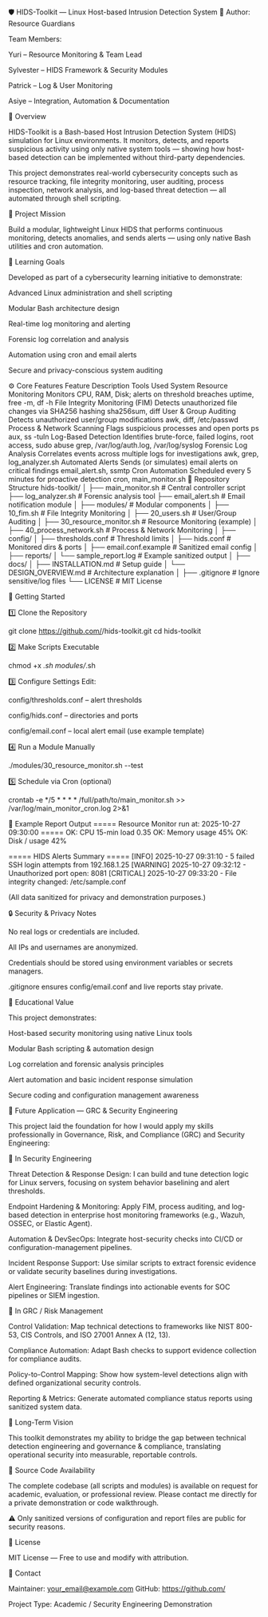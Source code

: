 🛡️ HIDS-Toolkit — Linux Host-based Intrusion Detection System
🔧 Author: Resource Guardians

Team Members:

Yuri – Resource Monitoring & Team Lead

Sylvester – HIDS Framework & Security Modules

Patrick – Log & User Monitoring

Asiye – Integration, Automation & Documentation

📘 Overview

HIDS-Toolkit is a Bash-based Host Intrusion Detection System (HIDS) simulation for Linux environments.
It monitors, detects, and reports suspicious activity using only native system tools — showing how host-based detection can be implemented without third-party dependencies.

This project demonstrates real-world cybersecurity concepts such as resource tracking, file integrity monitoring, user auditing, process inspection, network analysis, and log-based threat detection — all automated through shell scripting.

🎯 Project Mission

Build a modular, lightweight Linux HIDS that performs continuous monitoring, detects anomalies, and sends alerts — using only native Bash utilities and cron automation.

🧠 Learning Goals

Developed as part of a cybersecurity learning initiative to demonstrate:

Advanced Linux administration and shell scripting

Modular Bash architecture design

Real-time log monitoring and alerting

Forensic log correlation and analysis

Automation using cron and email alerts

Secure and privacy-conscious system auditing

⚙️ Core Features
Feature	Description	Tools Used
System Resource Monitoring	Monitors CPU, RAM, Disk; alerts on threshold breaches	uptime, free -m, df -h
File Integrity Monitoring (FIM)	Detects unauthorized file changes via SHA256 hashing	sha256sum, diff
User & Group Auditing	Detects unauthorized user/group modifications	awk, diff, /etc/passwd
Process & Network Scanning	Flags suspicious processes and open ports	ps aux, ss -tuln
Log-Based Detection	Identifies brute-force, failed logins, root access, sudo abuse	grep, /var/log/auth.log, /var/log/syslog
Forensic Log Analysis	Correlates events across multiple logs for investigations	awk, grep, log_analyzer.sh
Automated Alerts	Sends (or simulates) email alerts on critical findings	email_alert.sh, ssmtp
Cron Automation	Scheduled every 5 minutes for proactive detection	cron, main_monitor.sh
📂 Repository Structure
hids-toolkit/
│
├── main_monitor.sh              # Central controller script
├── log_analyzer.sh              # Forensic analysis tool
├── email_alert.sh               # Email notification module
│
├── modules/                     # Modular components
│   ├── 10_fim.sh                # File Integrity Monitoring
│   ├── 20_users.sh              # User/Group Auditing
│   ├── 30_resource_monitor.sh   # Resource Monitoring (example)
│   ├── 40_process_network.sh    # Process & Network Monitoring
│
├── config/
│   ├── thresholds.conf          # Threshold limits
│   ├── hids.conf                # Monitored dirs & ports
│   ├── email.conf.example       # Sanitized email config
│
├── reports/
│   └── sample_report.log        # Example sanitized output
│
├── docs/
│   ├── INSTALLATION.md          # Setup guide
│   └── DESIGN_OVERVIEW.md       # Architecture explanation
│
├── .gitignore                   # Ignore sensitive/log files
└── LICENSE                      # MIT License

🚀 Getting Started

1️⃣ Clone the Repository

git clone https://github.com/<your-username>/hids-toolkit.git
cd hids-toolkit


2️⃣ Make Scripts Executable

chmod +x *.sh modules/*.sh


3️⃣ Configure Settings
Edit:

config/thresholds.conf – alert thresholds

config/hids.conf – directories and ports

config/email.conf – local alert email (use example template)

4️⃣ Run a Module Manually

./modules/30_resource_monitor.sh --test


5️⃣ Schedule via Cron (optional)

crontab -e
*/5 * * * * /full/path/to/main_monitor.sh >> /var/log/main_monitor_cron.log 2>&1

🧪 Example Report Output
===== Resource Monitor run at: 2025-10-27 09:30:00 =====
OK: CPU 15-min load 0.35
OK: Memory usage 45%
OK: Disk / usage 42%

===== HIDS Alerts Summary =====
[INFO] 2025-10-27 09:31:10 - 5 failed SSH login attempts from 192.168.1.25
[WARNING] 2025-10-27 09:32:12 - Unauthorized port open: 8081
[CRITICAL] 2025-10-27 09:33:20 - File integrity changed: /etc/sample.conf


(All data sanitized for privacy and demonstration purposes.)

🔒 Security & Privacy Notes

No real logs or credentials are included.

All IPs and usernames are anonymized.

Credentials should be stored using environment variables or secrets managers.

.gitignore ensures config/email.conf and live reports stay private.

🧩 Educational Value

This project demonstrates:

Host-based security monitoring using native Linux tools

Modular Bash scripting & automation design

Log correlation and forensic analysis principles

Alert automation and basic incident response simulation

Secure coding and configuration management awareness

🧠 Future Application — GRC & Security Engineering

This project laid the foundation for how I would apply my skills professionally in Governance, Risk, and Compliance (GRC) and Security Engineering:

🧩 In Security Engineering

Threat Detection & Response Design: I can build and tune detection logic for Linux servers, focusing on system behavior baselining and alert thresholds.

Endpoint Hardening & Monitoring: Apply FIM, process auditing, and log-based detection in enterprise host monitoring frameworks (e.g., Wazuh, OSSEC, or Elastic Agent).

Automation & DevSecOps: Integrate host-security checks into CI/CD or configuration-management pipelines.

Incident Response Support: Use similar scripts to extract forensic evidence or validate security baselines during investigations.

Alert Engineering: Translate findings into actionable events for SOC pipelines or SIEM ingestion.

🧭 In GRC / Risk Management

Control Validation: Map technical detections to frameworks like NIST 800-53, CIS Controls, and ISO 27001 Annex A (12, 13).

Compliance Automation: Adapt Bash checks to support evidence collection for compliance audits.

Policy-to-Control Mapping: Show how system-level detections align with defined organizational security controls.

Reporting & Metrics: Generate automated compliance status reports using sanitized system data.

💼 Long-Term Vision

This toolkit demonstrates my ability to bridge the gap between technical detection engineering and governance & compliance, translating operational security into measurable, reportable controls.

🧾 Source Code Availability

The complete codebase (all scripts and modules) is available on request for academic, evaluation, or professional review.
Please contact me directly for a private demonstration or code walkthrough.

⚠️ Only sanitized versions of configuration and report files are public for security reasons.

🪪 License

MIT License — Free to use and modify with attribution.

📨 Contact

Maintainer: <your_email@example.com>
GitHub: https://github.com/<your-username>

Project Type: Academic / Security Engineering Demonstration
